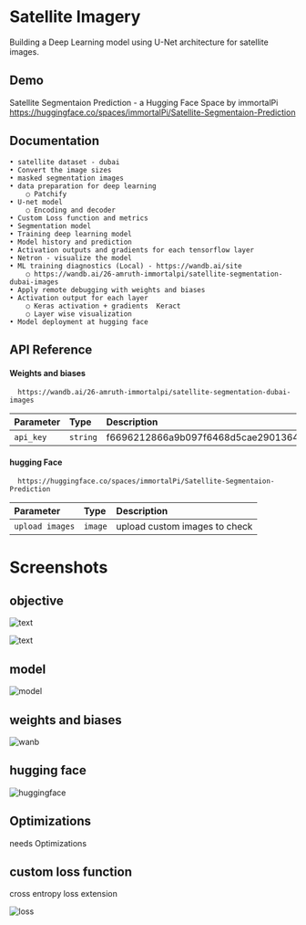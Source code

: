 
# Satellite Imagery

Building a Deep Learning model using U-Net architecture for satellite images.


## Demo

Satellite Segmentaion Prediction - a Hugging Face Space by immortalPi
https://huggingface.co/spaces/immortalPi/Satellite-Segmentaion-Prediction


## Documentation

	• satellite dataset - dubai
	• Convert the image sizes 
	• masked segmentation images
	• data preparation for deep learning
		○ Patchify 
	• U-net model
		○ Encoding and decoder 
	• Custom Loss function and metrics 
	• Segmentation model
	• Training deep learning model
	• Model history and prediction
	• Activation outputs and gradients for each tensorflow layer 
	• Netron - visualize the model
	• ML training diagnostics (Local) - https://wandb.ai/site
		○ https://wandb.ai/26-amruth-immortalpi/satellite-segmentation-dubai-images 
	• Apply remote debugging with weights and biases 
	• Activation output for each layer 
		○ Keras activation + gradients  Keract
		○ Layer wise visualization 
	• Model deployment at hugging face



## API Reference

#### Weights and biases 

```https
  https://wandb.ai/26-amruth-immortalpi/satellite-segmentation-dubai-images
```

| Parameter | Type     | Description                |
| :-------- | :------- | :------------------------- |
| `api_key` | `string` | f6696212866a9b097f6468d5cae2901364cf7713 |

#### hugging Face

```https
  https://huggingface.co/spaces/immortalPi/Satellite-Segmentaion-Prediction
```

| Parameter | Type     | Description                       |
| :-------- | :------- | :-------------------------------- |
| `upload images`      | `image` | upload custom images to check |




# Screenshots

## objective
![text]([https://github.com/amruthpai123/DeepLearningForSatelliteImagery/blob/main/Capture.JPG?raw=true](https://github.com/amruthpai123/DeepLearningForSatelliteImagery/blob/main/screenshots/objective1.JPG))

![text]([https://github.com/amruthpai123/DeepLearningForSatelliteImagery/blob/main/2.JPG?raw=true](https://github.com/amruthpai123/DeepLearningForSatelliteImagery/blob/main/screenshots/objective2.JPG))

## model
![model](https://github.com/amruthpai123/DeepLearningForSatelliteImagery/blob/main/screenshots/satellite_segmentation_full.h5.png)
## weights and biases
![wanb](https://github.com/amruthpai123/DeepLearningForSatelliteImagery/blob/main/screenshots/wandb.jpg)
## hugging face
![huggingface](https://github.com/amruthpai123/DeepLearningForSatelliteImagery/blob/main/screenshots/huggingFace.JPG)


## Optimizations

needs Optimizations

## custom loss function 

cross entropy loss extension

![loss](https://github.com/amruthpai123/DeepLearningForSatelliteImagery/blob/main/screenshots/lossFunction.JPG)

